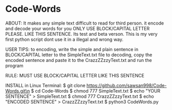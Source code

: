 # Code-Words

ABOUT:
It makes any simple text difficult to read for third person. 
it encode and decode your words for you
ONLY USE BLOCK/CAPITAL LETTER PLEASE. LIKE THIS SENTENCE.
Its test and beta verson.
This is my very first python script 
dont use it in a illegal and wrong way.

USER TIPS:
to encoding, write the simple and plain sentence in BLOCK/CAPITAL letter to the SimpleText.txt file
to decoding, copy the encoded sentence and paste it to the CrazzZZzzyText.txt
and run the program

RULE:
MUST USE BLOCK/CAPITAL LETTER LIKE THIS SENTENCE

INSTALL in Linux Terminal:
$ git clone https://github.com/sawsan998/Code-Words.git\n
$ cd Code-Words
$ chmod 777 SimpleText.txt
$ echo "YOUR SENTENCE" > SimpleText.txt
$ chmod 777 CrazzZZzzyText.txt
$ echo "ENCODED SENTENCE" > CrazzZZzzyText.txt
$ python3 CodeWords.py

